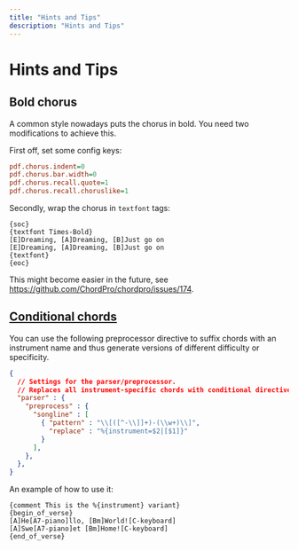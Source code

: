 ```yaml
---
title: "Hints and Tips"
description: "Hints and Tips"
---
```


# Hints and Tips

## Bold chorus

A common style nowadays puts the chorus in bold.
You need two modifications to achieve this.

First off, set some config keys:

```ini
pdf.chorus.indent=0
pdf.chorus.bar.width=0
pdf.chorus.recall.quote=1
pdf.chorus.recall.choruslike=1
```

Secondly, wrap the chorus in `textfont` tags:

```cho
{soc}
{textfont Times-Bold}
[E]Dreaming, [A]Dreaming, [B]Just go on
[E]Dreaming, [A]Dreaming, [B]Just go on
{textfont}
{eoc}
```

This might become easier in the future,
see https://github.com/ChordPro/chordpro/issues/174.

## [Conditional chords](https://github.com/ChordPro/chordpro/issues/176)

You can use the following preprocessor directive
to suffix chords with an instrument name
and thus generate versions of different difficulty or specificity.
```json
{
  // Settings for the parser/preprocessor.
  // Replaces all instrument-specific chords with conditional directives
  "parser" : {
    "preprocess" : {
      "songline" : [
        { "pattern" : "\\[([^-\\]]+)-(\\w+)\\]",
          "replace" : "%{instrument=$2|[$1]}"
        }
      ],
    },
  },
}
```

An example of how to use it:
```cho
{comment This is the %{instrument} variant}
{begin_of_verse}
[A]He[A7-piano]llo, [Bm]World![C-keyboard]
[A]Swe[A7-piano]et [Bm]Home![C-keyboard]
{end_of_verse}
```
